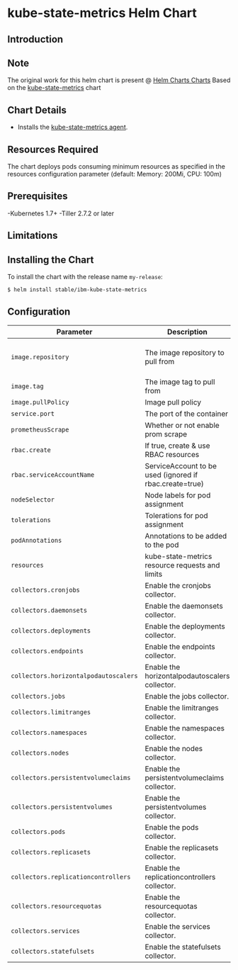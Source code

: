 # kube-state-metrics Helm Chart

## Introduction
## Note
The original work for this helm chart is present @ [Helm Charts Charts]( https://github.com/helm/charts) Based on the [kube-state-metrics]( https://github.com/helm/charts/tree/master/stable/kube-state-metrics) chart


## Chart Details
* Installs the [kube-state-metrics agent](https://github.com/kubernetes/kube-state-metrics).

## Resources Required
The chart deploys pods consuming minimum resources as specified in the resources configuration parameter (default: Memory: 200Mi, CPU: 100m)

## Prerequisites
-Kubernetes 1.7+ 
-Tiller 2.7.2 or later

## Limitations
## Installing the Chart

To install the chart with the release name `my-release`:

```bash
$ helm install stable/ibm-kube-state-metrics
```

## Configuration

| Parameter                             | Description                                             | Default                                     |
|---------------------------------------|---------------------------------------------------------|---------------------------------------------|
| `image.repository`                    | The image repository to pull from                       | ibmcom/kube-state-metrics-ppc64le           |
| `image.tag`                           | The image tag to pull from                              | `<latest version>`                          |
| `image.pullPolicy`                    | Image pull policy                                       | IfNotPresent                                |
| `service.port`                        | The port of the container                               | 8080                                        |
| `prometheusScrape`                    | Whether or not enable prom scrape                       | True                                        |
| `rbac.create`                         | If true, create & use RBAC resources                    | False                                       |
| `rbac.serviceAccountName`             | ServiceAccount to be used (ignored if rbac.create=true) | default                                     |
| `nodeSelector`                        | Node labels for pod assignment                          | {}                                          |
| `tolerations`                         | Tolerations for pod assignment	                      | []                                          |
| `podAnnotations`                      | Annotations to be added to the pod                      | {}                                          |
| `resources`                           | kube-state-metrics resource requests and limits         | {}                                          |
| `collectors.cronjobs`                 | Enable the cronjobs collector.                          | true                                        |
| `collectors.daemonsets`               | Enable the daemonsets collector.                        | true                                        |
| `collectors.deployments`              | Enable the deployments collector.                       | true                                        |
| `collectors.endpoints`                | Enable the endpoints collector.                         | true                                        |
| `collectors.horizontalpodautoscalers` | Enable the horizontalpodautoscalers collector.          | true                                        |
| `collectors.jobs`                     | Enable the jobs collector.                              | true                                        |
| `collectors.limitranges`              | Enable the limitranges collector.                       | true                                        |
| `collectors.namespaces`               | Enable the namespaces collector.                        | true                                        |
| `collectors.nodes`                    | Enable the nodes collector.                             | true                                        |
| `collectors.persistentvolumeclaims`   | Enable the persistentvolumeclaims collector.            | true                                        |
| `collectors.persistentvolumes`        | Enable the persistentvolumes collector.                 | true                                        |
| `collectors.pods`                     | Enable the pods collector.                              | true                                        |
| `collectors.replicasets`              | Enable the replicasets collector.                       | true                                        |
| `collectors.replicationcontrollers`   | Enable the replicationcontrollers collector.            | true                                        |
| `collectors.resourcequotas`           | Enable the resourcequotas collector.                    | true                                        |
| `collectors.services`                 | Enable the services collector.                          | true                                        |
| `collectors.statefulsets`             | Enable the statefulsets collector.                      | true                                        |
